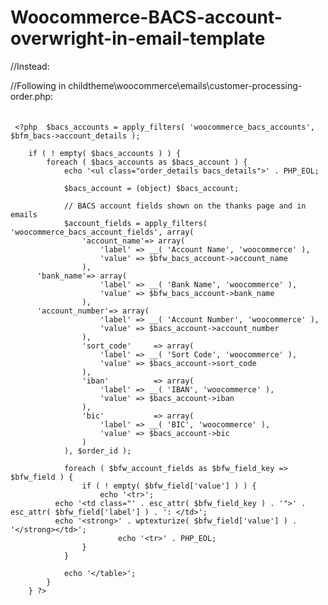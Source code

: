 Woocommerce-BACS-account-overwright-in-email-template
=====================================================

//Instead:</br>

<?php do_action( 'woocommerce_email_before_order_table', $order, $sent_to_admin, $plain_text ); ?>

//Following in childtheme\woocommerce\emails\customer-processing-order.php:

<h4 style="font-size: 18pt"><?php echo __( 'Unsere Bankverbindung', 'woocommerce' ); ?></h4>

	 <?php	$bacs_accounts = apply_filters( 'woocommerce_bacs_accounts', $bfm_bacs->account_details );

    	if ( ! empty( $bacs_accounts ) ) {
	    	foreach ( $bacs_accounts as $bacs_account ) {
	    		echo '<ul class="order_details bacs_details">' . PHP_EOL;

	    		$bacs_account = (object) $bacs_account;

	    		// BACS account fields shown on the thanks page and in emails
				$account_fields = apply_filters( 'woocommerce_bacs_account_fields', array(
					'account_name'=> array(
						'label' => __( 'Account Name', 'woocommerce' ),
						'value' => $bfw_bacs_account->account_name
					),
          'bank_name'=> array(
						'label' => __( 'Bank Name', 'woocommerce' ),
						'value' => $bfw_bacs_account->bank_name
					),
          'account_number'=> array(
						'label' => __( 'Account Number', 'woocommerce' ),
						'value' => $bacs_account->account_number
					),
					'sort_code'		=> array(
						'label' => __( 'Sort Code', 'woocommerce' ),
						'value' => $bacs_account->sort_code
					),
					'iban'			=> array(
						'label' => __( 'IBAN', 'woocommerce' ),
						'value' => $bacs_account->iban
					),
					'bic'			=> array(
						'label' => __( 'BIC', 'woocommerce' ),
						'value' => $bacs_account->bic
					)
				), $order_id );

	    		foreach ( $bfw_account_fields as $bfw_field_key => $bfw_field ) {
				    if ( ! empty( $bfw_field['value'] ) ) {
				    	echo '<tr>';
              echo '<td class="' . esc_attr( $bfw_field_key ) . '">' . esc_attr( $bfw_field['label'] ) . ': </td>';
              echo '<strong>' . wptexturize( $bfw_field['value'] ) . '</strong></td>';
							echo '<tr>' . PHP_EOL;
				    }
				}

	    		echo '</table>';
	    	}
	    } ?>
